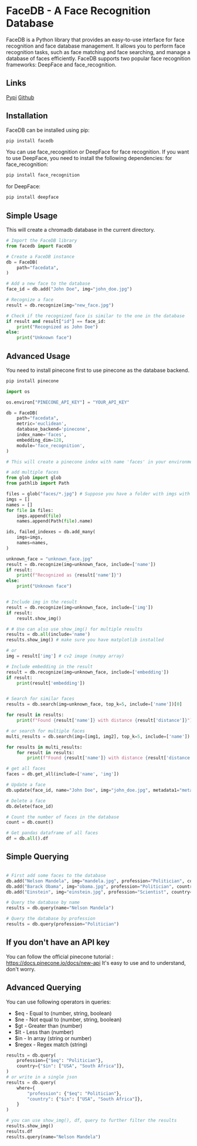 # FaceDB - A Face Recognition Database

FaceDB is a Python library that provides an easy-to-use interface for face recognition and face database management. It allows you to perform face recognition tasks, such as face matching and face searching, and manage a database of faces efficiently. FaceDB supports two popular face recognition frameworks: DeepFace and face_recognition.

## Links
[Pypi](https://pypi.org/project/facedb/)
[Github](https://github.com/shhossain/facedb)

## Installation

FaceDB can be installed using pip:

```bash
pip install facedb
```

You can use face_recognition or DeepFace for face recognition. If you want to use DeepFace, you need to install the following dependencies:
for face_recognition:

```bash
pip install face_recognition
```

for DeepFace:

```bash
pip install deepface
```

## Simple Usage

This will create a chromadb database in the current directory.

```python
# Import the FaceDB library
from facedb import FaceDB

# Create a FaceDB instance
db = FaceDB(
    path="facedata",
)

# Add a new face to the database
face_id = db.add("John Doe", img="john_doe.jpg")

# Recognize a face
result = db.recognize(img="new_face.jpg")

# Check if the recognized face is similar to the one in the database
if result and result["id"] == face_id:
    print("Recognized as John Doe")
else:
    print("Unknown face")
```

## Advanced Usage

You need to install pinecone first to use pinecone as the database backend.

```bash
pip install pinecone
```

```python
import os

os.environ["PINECONE_API_KEY"] = "YOUR_API_KEY"

db = FaceDB(
    path="facedata",
    metric='euclidean',
    database_backend='pinecone',
    index_name='faces',
    embedding_dim=128,
    module='face_recognition',
)

# This will create a pinecone index with name 'faces' in your environment if it doesn't exist

# add multiple faces
from glob import glob
from pathlib import Path

files = glob("faces/*.jpg") # Suppose you have a folder with imgs with names as filenames
imgs = []
names = []
for file in files:
    imgs.append(file)
    names.append(Path(file).name)

ids, failed_indexes = db.add_many(
    imgs=imgs,
    names=names,
)

unknown_face = "unknown_face.jpg"
result = db.recognize(img=unknown_face, include=['name'])
if result:
    print(f"Recognized as {result['name']}")
else:
    print("Unknown face")


# Include img in the result
result = db.recognize(img=unknown_face, include=['img'])
if result:
    result.show_img()

# # Use can also use show_img() for multiple results
results = db.all(include='name')
results.show_img() # make sure you have matplotlib installed

# or
img = result['img'] # cv2 image (numpy array)

# Include embedding in the result
result = db.recognize(img=unknown_face, include=['embedding'])
if result:
    print(result['embedding'])


# Search for similar faces
results = db.search(img=unknown_face, top_k=5, include=['name'])[0]

for result in results:
    print(f"Found {result['name']} with distance {result['distance']}")

# or search for multiple faces
multi_results = db.search(img=[img1, img2], top_k=5, include=['name'])

for results in multi_results:
    for result in results:
        print(f"Found {result['name']} with distance {result['distance']}")

# get all faces
faces = db.get_all(include=['name', 'img']) 

# Update a face
db.update(face_id, name="John Doe", img="john_doe.jpg", metadata1="metadata1", metadata2="metadata2")

# Delete a face
db.delete(face_id)

# Count the number of faces in the database
count = db.count()

# Get pandas dataframe of all faces
df = db.all().df
```

## Simple Querying

```python

# First add some faces to the database
db.add("Nelson Mandela", img="mandela.jpg", profession="Politician", country="South Africa")
db.add("Barack Obama", img="obama.jpg", profession="Politician", country="USA")
db.add("Einstein", img="einstein.jpg", profession="Scientist", country="Germany")

# Query the database by name
results = db.query(name="Nelson Mandela")

# Query the database by profession
results = db.query(profession="Politician")
```
## If you don't have an API key

You can follow the official pinecone tutorial : https://docs.pinecone.io/docs/new-api
It's easy to use and to understand, don't worry.

## Advanced Querying

You can use following operators in queries:

- $eq - Equal to (number, string, boolean)
- $ne - Not equal to (number, string, boolean)
- $gt - Greater than (number)
- $lt - Less than (number)
- $in - In array (string or number)
- $regex - Regex match (string)

```python
results = db.query(
    profession={"$eq": "Politician"},
    country={"$in": ["USA", "South Africa"]},
)
# or write in a single json
results = db.query(
    where={
        "profession": {"$eq": "Politician"},
        "country": {"$in": ["USA", "South Africa"]},
    }
)

# you can use show_img(), df, query to further filter the results
results.show_img()
results.df
results.query(name="Nelson Mandela")

```
